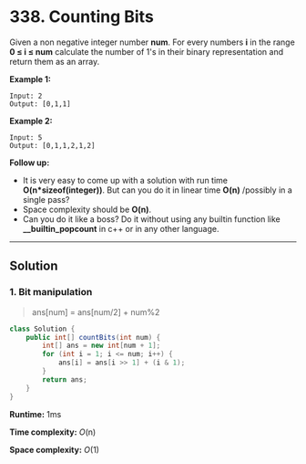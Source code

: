 # 338. Counting Bits

Given a non negative integer number **num**. For every numbers **i** in the range **0 ≤ i ≤ num** calculate the number of 1's in their binary representation and return them as an array.

**Example 1:**

```
Input: 2
Output: [0,1,1]
```

**Example 2:**

```
Input: 5
Output: [0,1,1,2,1,2]
```

**Follow up:**

- It is very easy to come up with a solution with run time **O(n\*sizeof(integer))**. But can you do it in linear time **O(n)** /possibly in a single pass?
- Space complexity should be **O(n)**.
- Can you do it like a boss? Do it without using any builtin function like **__builtin_popcount** in c++ or in any other language.

---

## Solution

### 1.  Bit manipulation

> ans[num] = ans[num/2] + num%2

```java
class Solution {
    public int[] countBits(int num) {
        int[] ans = new int[num + 1];
        for (int i = 1; i <= num; i++) {
            ans[i] = ans[i >> 1] + (i & 1);
        }
        return ans;
    }
}
```

**Runtime:** 1ms

**Time complexity:** *O*(n)

**Space complexity:** *O*(1)